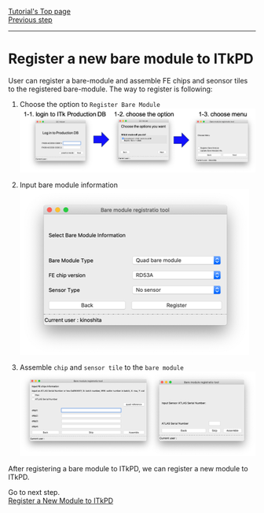 [Tutorial's Top page](flow.md)<br>
[Previous step](register_children.md)<br>
<hr>

# Register a new bare module to ITkPD

User can register a bare-module and assemble FE chips and seonsor tiles to the registered bare-module. The way to register is following:

1. Choose the option to `Register Bare Module`
![choose option](../images/qc-flow/register_bare_1.png)

2. Input bare module information
![input bare info](../images/qc-flow/register_bare_2.png)

3. Assemble `chip` and `sensor tile` to the `bare module`
![assemble chip and sensor](../images/qc-flow/register_bare_3.png)

After registering a bare module to ITkPD, we can register a new module to ITkPD.

Go to next step.<br>
[Register a New Module to ITkPD](register_module.md)<br>
